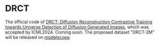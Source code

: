 # DRCT
The official code of [DRCT: Diffusion Reconstruction Contrastive Training towards Universe Detection of Diffusion Generated Images](https://icml.cc/virtual/2024/poster/33086), which was accepted by ICML2024. Coming soon. The proposed dataset "DRCT-2M" will be released on [modelscope](https://modelscope.cn/datasets/BokingChen/DRCT-2M/files).
